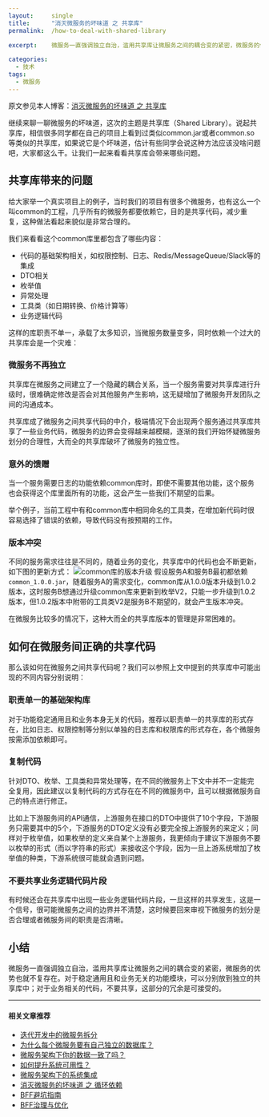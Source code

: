 ```yaml
---
layout:     single
title:      "消灭微服务的坏味道 之 共享库"
permalink:  /how-to-deal-with-shared-library

excerpt:    微服务一直强调独立自治，滥用共享库让微服务之间的耦合变的紧密，微服务的优势也就不复存在。对于稳定通用且和业务无关的功能模块，可以分别放到独立的共享库中；对于业务相关的代码，不要共享，这部分的冗余是可接受的。

categories:
  - 技术
tags: 
  - 微服务
---
```


原文参见本人博客：[消灭微服务的坏味道 之 共享库](https://www.maguangguang.xyz/how-to-deal-with-shared-library)

继续来聊一聊微服务的坏味道，这次的主题是共享库（Shared Library）。说起共享库，相信很多同学都在自己的项目上看到过类似common.jar或者common.so等类似的共享库，如果说它是个坏味道，估计有些同学会说这种方法应该没啥问题吧，大家都这么干。让我们一起来看看共享库会带来哪些问题。
## 共享库带来的问题
给大家举一个真实项目上的例子，当时我们的项目有很多个微服务，也有这么一个叫common的工程，几乎所有的微服务都要依赖它，目的是共享代码，减少重复，这种做法看起来貌似是非常合理的。

我们来看看这个common库里都包含了哪些内容：
- 代码的基础架构相关，如权限控制、日志、Redis/MessageQueue/Slack等的集成
- DTO相关
- 枚举值
- 异常处理
- 工具类（如日期转换、价格计算等）
- 业务逻辑代码

这样的库职责不单一，承载了太多知识，当微服务数量变多，同时依赖一个过大的共享库会是一个灾难：
### 微服务不再独立
共享库在微服务之间建立了一个隐藏的耦合关系，当一个服务需要对共享库进行升级时，很难确定修改是否会对其他服务产生影响，这无疑增加了微服务开发团队之间的沟通成本。

共享库成了微服务之间共享代码的中介，极端情况下会出现两个服务通过共享库共享了一些业务代码，微服务的边界会变得越来越模糊，逐渐的我们开始怀疑微服务划分的合理性，大而全的共享库破坏了微服务的独立性。
### 意外的馈赠
当一个服务需要日志的功能依赖common库时，即使不需要其他功能，这个服务也会获得这个库里面所有的功能，这会产生一些我们不期望的后果。

举个例子，当前工程中有和common库中相同命名的工具类，在增加新代码时很容易选择了错误的依赖，导致代码没有按预期的工作。
### 版本冲突
不同的服务需求往往是不同的，随着业务的变化，共享库中的代码也会不断更新，如下图的更新方式：
![common库的版本升级](https://i.typlog.com/maguangguang/8391904960_247906.png) 
假设服务A和服务B最初都依赖`common_1.0.0.jar`，随着服务A的需求变化，common库从1.0.0版本升级到1.0.2版本，这时服务B想通过升级common库来更新到枚举V2，只能一步升级到1.0.2版本，但1.0.2版本中附带的工具类V2是服务B不期望的，就会产生版本冲突。

在微服务比较多的情况下，这种大而全的共享库版本的管理是非常困难的。
## 如何在微服务间正确的共享代码
那么该如何在微服务之间共享代码呢？我们可以参照上文中提到的共享库中可能出现的不同内容分别说明：
### 职责单一的基础架构库
对于功能稳定通用且和业务本身无关的代码，推荐以职责单一的共享库的形式存在，比如日志、权限控制等分别以单独的日志库和权限库的形式存在，各个微服务按需添加依赖即可。
### 复制代码
针对DTO、枚举、工具类和异常处理等，在不同的微服务上下文中并不一定能完全复用，因此建议以复制代码的方式存在在不同的微服务中，且可以根据微服务自己的特点进行修正。

比如上下游服务间的API通信，上游服务在接口的DTO中提供了10个字段，下游服务只需要其中的5个，下游服务的DTO定义没有必要完全按上游服务的来定义；同样对于枚举值，如果枚举的定义来自某个上游服务，我更倾向于建议下游服务不要以枚举的形式（而以字符串的形式）来接收这个字段，因为一旦上游系统增加了枚举值的种类，下游系统很可能就会遇到问题。
### 不要共享业务逻辑代码片段
有时候还会在共享库中出现一些业务逻辑代码片段，一旦这样的共享发生，这是一个信号，很可能微服务之间的边界并不清楚，这时候要回来审视下微服务的划分是否合理或者微服务间的职责是否清晰。

## 小结
微服务一直强调独立自治，滥用共享库让微服务之间的耦合变的紧密，微服务的优势也就不复存在。对于稳定通用且和业务无关的功能模块，可以分别放到独立的共享库中；对于业务相关的代码，不要共享，这部分的冗余是可接受的。


----
#### 相关文章推荐
- [迭代开发中的微服务拆分](/services-split-in-iterative-development)
- [为什么每个微服务要有自己独立的数据库？](/why-mircroservice-need-independent-database)
- [微服务架构下你的数据一致了吗？](/data-consistency)
- [如何提升系统可用性？](/how-to-improve-system-availability)
- [微服务架构下的系统集成](/services-integration)
- [消灭微服务的坏味道 之 循环依赖](/eliminate-cyclic-dependency)
- [BFF避坑指南](/backend-for-frontend)
- [BFF治理与优化](/bff-governance)